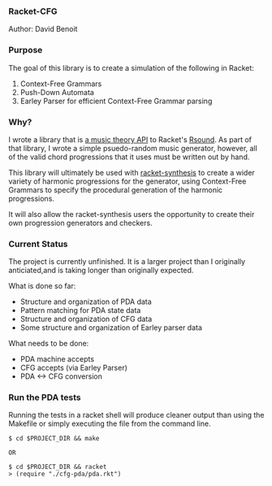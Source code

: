 ### Racket-CFG

Author: David Benoit

### Purpose

The goal of this library is to create a simulation of the following in Racket:
1) Context-Free Grammars
2) Push-Down Automata
3) Earley Parser for efficient Context-Free Grammar parsing

### Why?
I wrote a library that is [a music theory API](https://github.com/benoid/racket-synthesis) to Racket's [Rsound](https://github.com/jbclements/RSound).  As part of that library, I wrote a simple psuedo-random music generator, however, all of the valid chord progressions that it uses must be written out by hand. 

This library will ultimately be used with [racket-synthesis](https://github.com/benoid/racket-synthesis) to create a wider variety of harmonic progressions for the generator, using Context-Free Grammars to specify the procedural generation of the harmonic progressions.

It will also allow the racket-synthesis users the opportunity to create their own progression generators and checkers.

### Current Status

The project is currently unfinished.  It is a larger project than I originally anticiated,and is taking longer than originally expected.

What is done so far:
* Structure and organization of PDA data
* Pattern matching for PDA state data
* Structure and organization of CFG data
* Some structure and organization of Earley parser data


What needs to be done:
* PDA machine accepts
* CFG accepts (via Earley Parser)
* PDA <-> CFG conversion

### Run the PDA tests
Running the tests in a racket shell will produce cleaner output than using the Makefile or simply executing the file from the command line.

```
$ cd $PROJECT_DIR && make

OR

$ cd $PROJECT_DIR && racket
> (require "./cfg-pda/pda.rkt")
```
